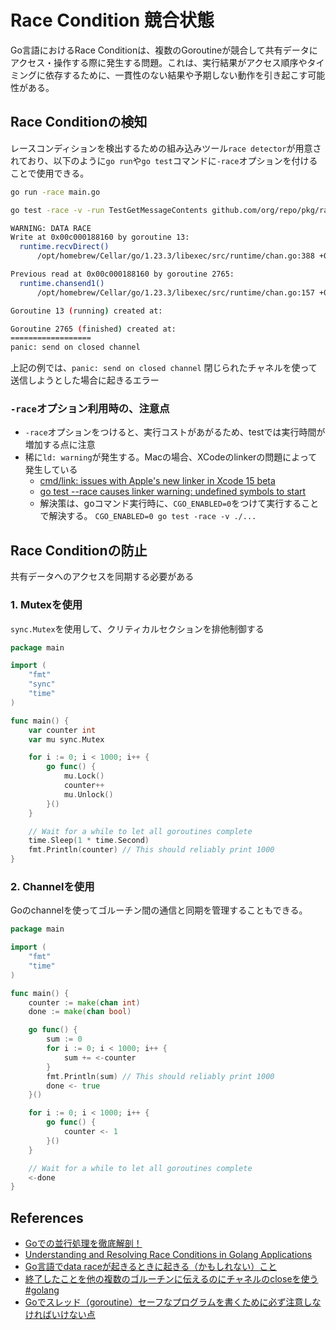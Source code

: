 # Race Condition 競合状態

Go言語におけるRace Conditionは、複数のGoroutineが競合して共有データにアクセス・操作する際に発生する問題。これは、実行結果がアクセス順序やタイミングに依存するために、一貫性のない結果や予期しない動作を引き起こす可能性がある。

## Race Conditionの検知

レースコンディションを検出するための組み込みツール`race detector`が用意されており、以下のように`go run`や`go test`コマンドに`-race`オプションを付けることで使用できる。

```sh
go run -race main.go
```

```sh
go test -race -v -run TestGetMessageContents github.com/org/repo/pkg/race -count=1

WARNING: DATA RACE
Write at 0x00c000188160 by goroutine 13:
  runtime.recvDirect()
      /opt/homebrew/Cellar/go/1.23.3/libexec/src/runtime/chan.go:388 +0x7c

Previous read at 0x00c000188160 by goroutine 2765:
  runtime.chansend1()
      /opt/homebrew/Cellar/go/1.23.3/libexec/src/runtime/chan.go:157 +0x2c

Goroutine 13 (running) created at:

Goroutine 2765 (finished) created at:
==================
panic: send on closed channel
```

上記の例では、`panic: send on closed channel` 閉じられたチャネルを使って送信しようとした場合に起きるエラー

### `-race`オプション利用時の、注意点

- `-race`オプションをつけると、実行コストがあがるため、testでは実行時間が増加する点に注意
- 稀に`ld: warning`が発生する。Macの場合、XCodeのlinkerの問題によって発生している
  - [cmd/link: issues with Apple's new linker in Xcode 15 beta](https://github.com/golang/go/issues/61229)
  - [go test --race causes linker warning: undefined symbols to start](https://github.com/golang/go/issues/65940)
  - 解決策は、goコマンド実行時に、`CGO_ENABLED=0`をつけて実行することで解決する。 `CGO_ENABLED=0 go test -race -v ./...`

## Race Conditionの防止

共有データへのアクセスを同期する必要がある

### 1. Mutexを使用

`sync.Mutex`を使用して、クリティカルセクションを排他制御する

```go
package main

import (
    "fmt"
    "sync"
    "time"
)

func main() {
    var counter int
    var mu sync.Mutex

    for i := 0; i < 1000; i++ {
        go func() {
            mu.Lock()
            counter++
            mu.Unlock()
        }()
    }

    // Wait for a while to let all goroutines complete
    time.Sleep(1 * time.Second)
    fmt.Println(counter) // This should reliably print 1000
}
```

### 2. Channelを使用

Goのchannelを使ってゴルーチン間の通信と同期を管理することもできる。

```go
package main

import (
    "fmt"
    "time"
)

func main() {
    counter := make(chan int)
    done := make(chan bool)

    go func() {
        sum := 0
        for i := 0; i < 1000; i++ {
            sum += <-counter
        }
        fmt.Println(sum) // This should reliably print 1000
        done <- true
    }()

    for i := 0; i < 1000; i++ {
        go func() {
            counter <- 1
        }()
    }

    // Wait for a while to let all goroutines complete
    <-done
}
```

## References

- [Goでの並行処理を徹底解剖！](https://zenn.dev/hsaki/books/golang-concurrency)
- [Understanding and Resolving Race Conditions in Golang Applications](https://thinhdanggroup.github.io/golang-race-conditions/)
- [Go言語でdata raceが起きるときに起きる（かもしれない）こと](https://zenn.dev/nobishii/articles/go-data-corruptions)
- [終了したことを他の複数のゴルーチンに伝えるのにチャネルのcloseを使う #golang](https://qiita.com/tenntenn/items/dd6041d630af7feeec52)
- [Goでスレッド（goroutine）セーフなプログラムを書くために必ず注意しなければいけない点](https://qiita.com/ruiu/items/54f0dbdec0d48082a5b1)
